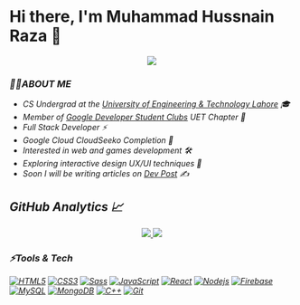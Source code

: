 # Hi there, I'm Muhammad Hussnain Raza 👋

<p align="center">
  <a href="https://github.com/hussnaindev">
    <img src="https://komarev.com/ghpvc/?username=hussnaindev" />
  </a>
</p>

<h3><i>🙋‍♂️ABOUT ME<i/></h3>

  -  CS Undergrad at the [University of Engineering & Technology Lahore](https://uet.edu.pk/) 🎓
  -  Member of [Google Developer Student Clubs](https://developers.google.com/community/dsc) UET Chapter 🚀
  -  Full Stack Developer ⚡
  -  Google Cloud CloudSeeko Completion 🔰
  -  Interested in web and games development  🛠️
  -  Exploring interactive design UX/UI techniques 📱
  -  Soon I will be writing articles on [Dev Post](https://dev.to/hussnaindev) ✍️


## GitHub Analytics 📈

<p align="center">
  <a href="https://github.com/hussnaindev">
    <img src="https://github-readme-stats.vercel.app/api?username=hussnaindev&theme=dark" />
    <img src="https://github-readme-streak-stats.herokuapp.com/?user=hussnaindev&theme=dark" />
  </a>
</p>

<h3><i>⚡Tools & Tech</i></h3>

[![HTML5](https://img.shields.io/badge/-HTML5-E34F26?style=flat&logo=html5&logoColor=white&link=https://github.com/hussnaindev)](https://github.com/hussnaindev) 
[![CSS3](https://img.shields.io/badge/-CSS3-1572B6?style=flat&logo=css3&link=https://github.com/hussnaindev)](https://github.com/hussnaindev) 
[![Sass](https://img.shields.io/badge/-SCSS-aliceblue?style=flat&logo=sass&link=https://github.com/hussnaindev)](https://github.com/hussnaindev) 
[![JavaScript](https://img.shields.io/badge/-JavaScript-black?style=flat&logo=javascript&link=https://github.com/hussnaindev)](https://github.com/hussnaindev) 
[![React](https://img.shields.io/badge/-React-black?style=flat&logo=react&link=https://github.com/hussnaindev)](https://github.com/hussnaindev) 
[![Nodejs](https://img.shields.io/badge/-Nodejs-green?style=flat&logo=Node.js&link=https://github.com/hussnaindev)](https://github.com/hussnaindev) 
[![Firebase](https://img.shields.io/badge/-Firebase-white?style=flat&logo=firebase&logoColor=yellow&logoText=blacklink=https://github.com/hussnaindev)](https://github.com/hussnaindev) 
[![MySQL](https://img.shields.io/badge/-MySQL-black?style=flat&logo=mysql&link=https://github.com/hussnaindev)](https://github.com/hussnaindev)
[![MongoDB](https://img.shields.io/badge/-MongoDB-FCA121?style=flat&logo=mongodb&link=https://github.com/hussnaindev)](https://gitlab.com/hussnaindev)
[![C++](https://img.shields.io/badge/-C++-blue?style=flat&logo=c++&link=https://github.com/hussnaindev)](https://gitlab.com/hussnaindev)
[![Git](https://img.shields.io/badge/-Git-black?style=flat&logo=git&link=https://github.com/hussnaindev)](https://github.com/hussnaindev)
